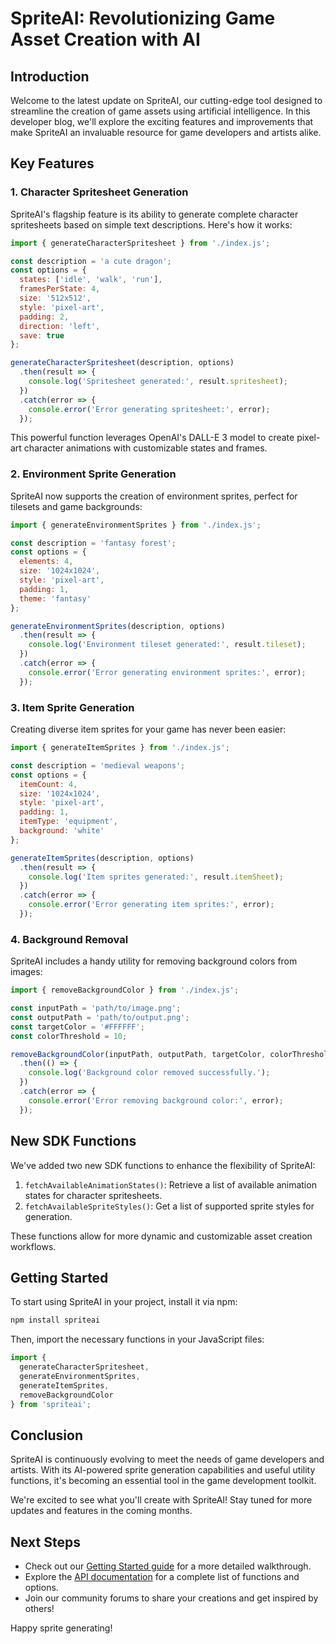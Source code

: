 # SpriteAI: Revolutionizing Game Asset Creation with AI

## Introduction

Welcome to the latest update on SpriteAI, our cutting-edge tool designed to streamline the creation of game assets using artificial intelligence. In this developer blog, we'll explore the exciting features and improvements that make SpriteAI an invaluable resource for game developers and artists alike.

## Key Features

### 1. Character Spritesheet Generation

SpriteAI's flagship feature is its ability to generate complete character spritesheets based on simple text descriptions. Here's how it works:

```javascript
import { generateCharacterSpritesheet } from './index.js';

const description = 'a cute dragon';
const options = {
  states: ['idle', 'walk', 'run'],
  framesPerState: 4,
  size: '512x512',
  style: 'pixel-art',
  padding: 2,
  direction: 'left',
  save: true
};

generateCharacterSpritesheet(description, options)
  .then(result => {
    console.log('Spritesheet generated:', result.spritesheet);
  })
  .catch(error => {
    console.error('Error generating spritesheet:', error);
  });
```

This powerful function leverages OpenAI's DALL-E 3 model to create pixel-art character animations with customizable states and frames.

### 2. Environment Sprite Generation

SpriteAI now supports the creation of environment sprites, perfect for tilesets and game backgrounds:

```javascript
import { generateEnvironmentSprites } from './index.js';

const description = 'fantasy forest';
const options = {
  elements: 4,
  size: '1024x1024',
  style: 'pixel-art',
  padding: 1,
  theme: 'fantasy'
};

generateEnvironmentSprites(description, options)
  .then(result => {
    console.log('Environment tileset generated:', result.tileset);
  })
  .catch(error => {
    console.error('Error generating environment sprites:', error);
  });
```

### 3. Item Sprite Generation

Creating diverse item sprites for your game has never been easier:

```javascript
import { generateItemSprites } from './index.js';

const description = 'medieval weapons';
const options = {
  itemCount: 4,
  size: '1024x1024',
  style: 'pixel-art',
  padding: 1,
  itemType: 'equipment',
  background: 'white'
};

generateItemSprites(description, options)
  .then(result => {
    console.log('Item sprites generated:', result.itemSheet);
  })
  .catch(error => {
    console.error('Error generating item sprites:', error);
  });
```

### 4. Background Removal

SpriteAI includes a handy utility for removing background colors from images:

```javascript
import { removeBackgroundColor } from './index.js';

const inputPath = 'path/to/image.png';
const outputPath = 'path/to/output.png';
const targetColor = '#FFFFFF';
const colorThreshold = 10;

removeBackgroundColor(inputPath, outputPath, targetColor, colorThreshold)
  .then(() => {
    console.log('Background color removed successfully.');
  })
  .catch(error => {
    console.error('Error removing background color:', error);
  });
```

## New SDK Functions

We've added two new SDK functions to enhance the flexibility of SpriteAI:

1. `fetchAvailableAnimationStates()`: Retrieve a list of available animation states for character spritesheets.
2. `fetchAvailableSpriteStyles()`: Get a list of supported sprite styles for generation.

These functions allow for more dynamic and customizable asset creation workflows.

## Getting Started

To start using SpriteAI in your project, install it via npm:

```bash
npm install spriteai
```

Then, import the necessary functions in your JavaScript files:

```javascript
import {
  generateCharacterSpritesheet,
  generateEnvironmentSprites,
  generateItemSprites,
  removeBackgroundColor
} from 'spriteai';
```

## Conclusion

SpriteAI is continuously evolving to meet the needs of game developers and artists. With its AI-powered sprite generation capabilities and useful utility functions, it's becoming an essential tool in the game development toolkit.

We're excited to see what you'll create with SpriteAI! Stay tuned for more updates and features in the coming months.

## Next Steps

- Check out our [Getting Started guide](docs/getting-started.md) for a more detailed walkthrough.
- Explore the [API documentation](README.md) for a complete list of functions and options.
- Join our community forums to share your creations and get inspired by others!

Happy sprite generating!